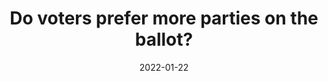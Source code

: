 ---
title: "Do voters prefer more parties on the ballot?"
collection: publications
permalink: /publication/2022-01-AP
date: 2022-01-22
venue: 'Acta Politica'
paperurl: '/files/pdf/publications/2022-01-AP.pdf'
link: 'https://doi.org/10.1057/s41269-021-00203-w'
citation: 'Högstrom, John, André Blais and Carolina Plescia. 2022. &quot;Do voters prefer more parties on the ballot?&quot; <i>Acta Politica</i> 57(1): 459–471. doi.org/10.1057/s41269-021-00203-w'
---